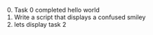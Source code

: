 0. Task 0 completed hello world
1. Write a script that displays a confused smiley
2. lets display task 2 
